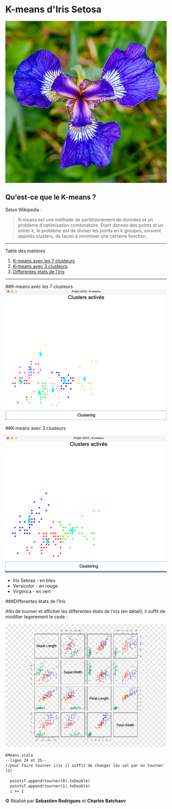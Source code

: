 # K-means d'Iris Setosa
![setosa](img_2.png)
## Qu'est-ce que le K-means ?
Selon Wikipedia  :

>K-means est une méthode de partitionnement de données et un problème d'optimisation combinatoire. Étant donnés des points et un entier k, le problème est de diviser les points en k groupes, souvent appelés clusters, de façon à minimiser une certaine fonction.

*******
Table des matières
1. [K-means avec les 7 clusteurs](#7clusteurs)
2. [K-means avec 3 clusteurs](#3clusteurs)
3. [Differentes états de l'Iris](#etats)


*******
<div id='7clusteurs'/>  

##K-means avec les 7 clusteurs
![](kmeans7clusteurs.png)

<div id='3clusteurs'/>  

##K-means avec 3 clusteurs

![](kmeans3clusteurs.png)

<div id='etats'/>  

* Iris Setosa - en bleu
* Versicolor - en rouge
* Virginica - en vert

###Differentes états de l'Iris

Afin de tourner et afficher les differentes états de l'iris (en détail), il suffit de modifier legerement le code : 

![img.png](img.png)


    KMeans.scala
    --ligne 24 et 25--
    //pour faire tourner iris il suffit de changer les val par ex tourner (2)

      pointsT.append(tourner(0).toDouble) 
      pointsT.append(tourner(1).toDouble)
      i += 1



© Réalisé par **Sebastien Rodrigues** et **Charles Batchaev**

